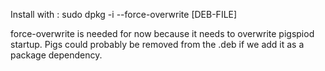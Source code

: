 Install with :
sudo dpkg -i --force-overwrite [DEB-FILE]

force-overwrite is needed for now because it needs to overwrite pigspiod startup.
Pigs could probably be removed from the .deb if we add it as a package dependency.